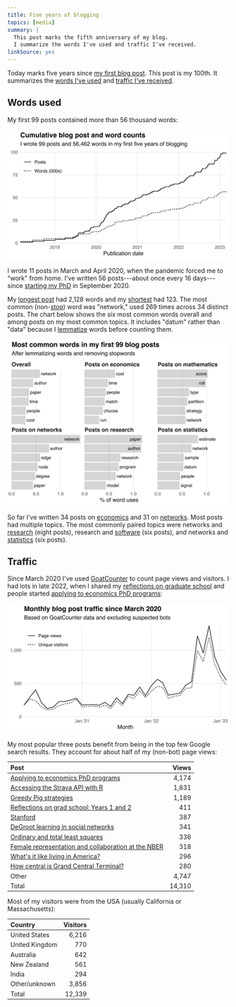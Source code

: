 ```yaml
---
title: Five years of blogging
topics: [media]
summary: |
  This post marks the fifth anniversary of my blog.
  I summarize the words I've used and traffic I've received.
linkSource: yes
---
```


Today marks five years since [my first blog post](/blog/habitat-choices-first-generation-pokemon/).
This post is my 100th.
It summarizes the [words I've used](#words-used) and [traffic I've received](#traffic).

## Words used

My first 99 posts contained more than 56 thousand words:

![](figures/growth-1.svg)

I wrote 11 posts in March and April 2020, when the pandemic forced me to "work" from home.
I've written 56 posts---about once every 16 days---since [starting my PhD](/blog/stanford/) in September 2020.

My [longest post](/blog/applying-economics-phd-programs) had 2,128 words and my [shortest](/blog/transitivity-positive-correlations) had 123.
The most common (non-[stop](https://en.wikipedia.org/wiki/Stop_word)) word was "network," used 269 times across 34 distinct posts.
The chart below shows the six most common words overall and among posts on my most common topics.
It includes "datum" rather than "data" because I [lemmatize](https://en.wikipedia.org/wiki/Lemmatisation) words before counting them.

![](figures/common-words-1.svg)

So far I've written 34 posts on [economics](/topics/economics) and 31 on [networks](/topics/networks).
Most posts had multiple topics.
The most commonly paired topics were networks and [research](/topics/research) (eight posts), research and [software](/topics/software) (six posts), and networks and [statistics](/topics/statistics) (six posts).

## Traffic

Since March 2020 I've used [GoatCounter](https://www.goatcounter.com) to count page views and visitors.
I had lots in late 2022, when I shared my [reflections on graduate school](/blog/reflections-grad-school-years-1-2) and people started [applying to economics PhD programs](/blog/applying-economics-phd-programs):

![](figures/goatcounts-1.svg)

My most popular three posts benefit from being in the top few Google search results.
They account for about half of my (non-bot) page views:

|Post                                                |  Views|
|:---------------------------------------------------|------:|
|[Applying to economics PhD programs](/blog/applying-economics-phd-programs)|  4,174|
|[Accessing the Strava API with R](/blog/accessing-strava-api)|  1,831|
|[Greedy Pig strategies](/blog/greedy-pig-strategies)|  1,189|
|[Reflections on grad school: Years 1 and 2](/blog/reflections-grad-school-years-1-2)|    411|
|[Stanford](/blog/stanford)                          |    387|
|[DeGroot learning in social networks](/blog/degroot-learning-social-networks)|    341|
|[Ordinary and total least squares](/blog/ordinary-total-least-squares)|    336|
|[Female representation and collaboration at the NBER](/blog/female-representation-collaboration-nber)|    318|
|[What's it like living in America?](/blog/living-america)|    296|
|[How central is Grand Central Terminal?](/blog/how-central-grand-central-terminal)|    280|
|Other                                               |  4,747|
|Total                                               | 14,310|

Most of my visitors were from the USA (usually California or Massachusetts):

|Country        | Visitors|
|:--------------|--------:|
|United States  |    6,216|
|United Kingdom |      770|
|Australia      |      642|
|New Zealand    |      561|
|India          |      294|
|Other/unknown  |    3,856|
|Total          |   12,339|

